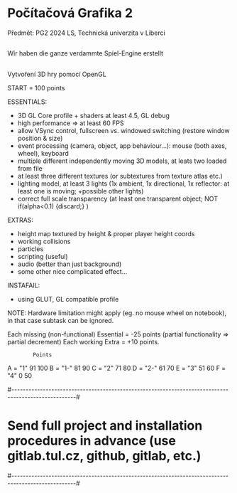 # Počítačová Grafika 2

Předmět: PG2 2024 LS, Technická univerzita v Liberci

##

Wir haben die ganze verdammte Spiel-Engine erstellt

##

Vytvoření 3D hry pomocí OpenGL

START = 100 points

ESSENTIALS:
* 3D GL Core profile + shaders at least 4.5, GL debug
* high performance => at least 60 FPS
* allow VSync control, fullscreen vs. windowed switching (restore window position & size)
* event processing (camera, object, app behaviour...): mouse (both axes, wheel), keyboard
* multiple different independently moving 3D models, at leats two loaded from file
* at least three different textures (or subtextures from texture atlas etc.)
* lighting model, at least 3 lights (1x ambient, 1x directional, 1x reflector: at least one is moving; +possible other lights)
* correct full scale transparency (at least one transparent object; NOT if(alpha<0.1) {discard;} )

EXTRAS:
* height map textured by height & proper player height coords
* working collisions
* particles
* scripting (useful)
* audio (better than just background)
* some other nice complicated effect...  

INSTAFAIL:
* using GLUT, GL compatible profile

NOTE: Hardware limitation might apply (eg. no mouse wheel on notebook), in that case subtask can be ignored.


Each missing (non-functional) Essential = -25 points (partial functionality => partial decrement)
Each working Extra = +10 points.

            Points  
A = "1"     91  100
B = "1-"    81  90
C = "2"     71  80
D = "2-"    61  70
E = "3"     51  60
F = "4"     0   50

#----------------------------------------------------------------------------------------------------#
# Send full project and installation procedures in advance (use gitlab.tul.cz, github, gitlab, etc.) #
#----------------------------------------------------------------------------------------------------#

